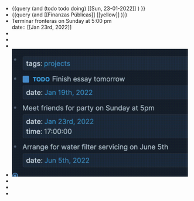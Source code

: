 - {{query (and (todo todo doing) [[Sun, 23-01-2022]] ) }}
- {{query (and [[Finanzas Públicas]] [[yellow]] )}}
- Terminar fronteras on Sunday at 5:00 pm  
  date:: [[Jan 23rd, 2022]]
-
-
-
- ![image.png](../assets/image_1642943904681_0.png)
-
-
-